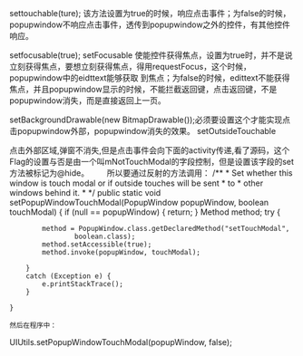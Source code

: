 
settouchable(ture);
该方法设置为true的时候，响应点击事件；为false的时候，popupwindow不响应点击事件，透传到popupwindow之外的控件，有其他控件响应。

setfocusable(true);
setFocusable 使能控件获得焦点，设置为true时，并不是说立刻获得焦点，要想立刻获得焦点，得用requestFocus，这个时候，popupwindow中的eidttext能够获取
到焦点；为false的时候，edittext不能获得焦点，并且popupwindow显示的时候，不能拦截返回键，点击返回键，不是popupwindow消失，而是直接返回上一页。

setBackgroundDrawable(new BitmapDrawable());必须要设置这个才能实现点击popupwindow外部，popupwindow消失的效果。
setOutsideTouchable


点击外部区域,弹窗不消失,但是点击事件会向下面的activity传递,看了源码，这个Flag的设置与否是由一个叫mNotTouchModal的字段控制，但是设置该字段的set方法被标记为@hide。
　　所以要通过反射的方法调用：
/**
     * Set whether this window is touch modal or if outside touches will be sent
     * to
     * other windows behind it.
     *
     */
    public static void setPopupWindowTouchModal(PopupWindow popupWindow,
            boolean touchModal) {
        if (null == popupWindow) {
            return;
        }
        Method method;
        try {

            method = PopupWindow.class.getDeclaredMethod("setTouchModal",
                    boolean.class);
            method.setAccessible(true);
            method.invoke(popupWindow, touchModal);

        }
        catch (Exception e) {
            e.printStackTrace();
        }

    }
    
    然后在程序中：　　

UIUtils.setPopupWindowTouchModal(popupWindow, false);


